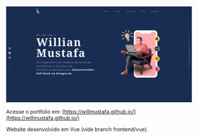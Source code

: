 ![screenshot](/screenshot.png?raw=true)

Acesse o portfolio em: [https://willmustafa.github.io/](https://willmustafa.github.io/)

Website desenvolvido em Vue (vide branch frontend/vue).
